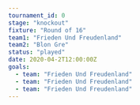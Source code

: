 ```yaml
---
tournament_id: 0
stage: "knockout"
fixture: "Round of 16"
team1: "Frieden Und Freudenland"
team2: "Blon Gre"
status: "played"
date: 2020-04-2T12:00:00Z
goals:
  - team: "Frieden Und Freudenland"
  - team: "Frieden Und Freudenland"
  - team: "Frieden Und Freudenland"
---
```

